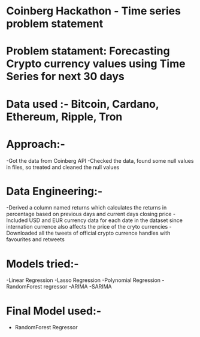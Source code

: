 # Coinberg Hackathon - Time series problem statement

# Problem statament: Forecasting Crypto currency values using Time Series for next 30 days

# Data used :- Bitcoin, Cardano, Ethereum, Ripple, Tron

# Approach:-
-Got the data from Coinberg API
-Checked the data, found some null values in files, so treated and cleaned the null values

# Data Engineering:-
-Derived a column named returns which calculates the returns in percentage based on previous days and current days closing price
-Included USD and EUR currency data for each date in the dataset since internation currence also affects the price of the cryto currencies
-Downloaded all the tweets of official crypto currence handles with favourites and retweets

# Models tried:-
-Linear Regression
-Lasso Regression
-Polynomial Regression
-RandomForest regressor
-ARIMA
-SARIMA

# Final Model used:-
- RandomForest Regressor
